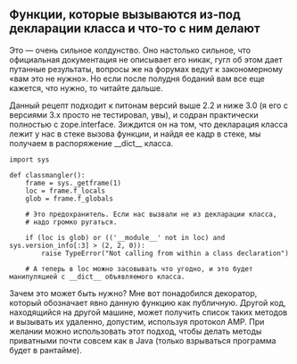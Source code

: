 ## Функции, которые вызываются из-под декларации класса и что-то с ним делают

Это — очень сильное колдунство. Оно настолько сильное, что официальная
документация не описывает его никак, гугл об этом дает путанные
результаты, вопросы же на форумах ведут к закономерному «вам это
не нужно». Но если после полудня боданий вам все еще кажется, что
нужно, то читайте дальше.

Данный рецепт подходит к питонам версий выше 2.2 и ниже 3.0 (я его с
версиями 3.х просто не тестировал, увы), и содран практически
полностью с zope.interface. Зиждится он на том, что декларация
класса лежит у нас в стеке вызова функции, и найдя ее кадр в стеке,
мы получаем в распоряжение \_\_dict\_\_ класса.

    import sys
    
    def classmangler():
        frame = sys._getframe(1)
        loc = frame.f_locals
        glob = frame.f_globals
    
        # Это предохранитель. Если нас вызвали не из декларации класса,
        # надо громко ругаться.
    
        if (loc is glob) or (('__module__' not in loc) and sys.version_info[:3] > (2, 2, 0)):
            raise TypeError("Not calling from within a class declaration")
    
        # А теперь в loc можно засовывать что угодно, и это будет манипуляцией с __dict__ объявляемого класса.

Зачем это может быть нужно? Мне вот понадобился декоратор, который
обозначает явно данную функцию как публичную. Другой код,
находящийся на другой машине, может получить список таких
методов и вызывать их удаленно, допустим, используя протокол AMP.
При желании можно использовать этот подход, чтобы делать методы
приватными почти совсем как в Java (только взрываться программа
будет в рантайме).
